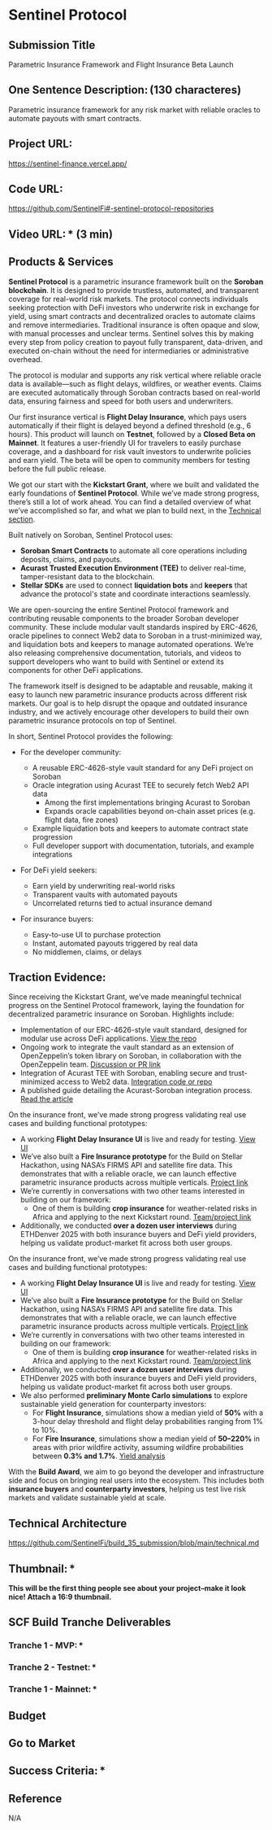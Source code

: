 # Sentinel Protocol

## Submission Title 
Parametric Insurance Framework and Flight Insurance Beta Launch

## One Sentence Description: (130 characteres)
Parametric insurance framework for any risk market with reliable oracles to automate payouts with smart contracts.

## Project URL:
https://sentinel-finance.vercel.app/

## Code URL: 
https://github.com/SentinelFi#-sentinel-protocol-repositories

## Video URL: * (3 min)

## Products & Services

**Sentinel Protocol** is a parametric insurance framework built on the **Soroban blockchain**. It is designed to provide trustless, automated, and transparent coverage for real-world risk markets. The protocol connects individuals seeking protection with DeFi investors who underwrite risk in exchange for yield, using smart contracts and decentralized oracles to automate claims and remove intermediaries. Traditional insurance is often opaque and slow, with manual processes and unclear terms. Sentinel solves this by making every step from policy creation to payout fully transparent, data-driven, and executed on-chain without the need for intermediaries or administrative overhead.

The protocol is modular and supports any risk vertical where reliable oracle data is available—such as flight delays, wildfires, or weather events. Claims are executed automatically through Soroban contracts based on real-world data, ensuring fairness and speed for both users and underwriters.

Our first insurance vertical is **Flight Delay Insurance**, which pays users automatically if their flight is delayed beyond a defined threshold (e.g., 6 hours). This product will launch on **Testnet**, followed by a **Closed Beta on Mainnet**. It features a user-friendly UI for travelers to easily purchase coverage, and a dashboard for risk vault investors to underwrite policies and earn yield. The beta will be open to community members for testing before the full public release.

We got our start with the **Kickstart Grant**, where we built and validated the early foundations of **Sentinel Protocol**. While we’ve made strong progress, there’s still a lot of work ahead. You can find a detailed overview of what we’ve accomplished so far, and what we plan to build next, in the [Technical section](https://github.com/SentinelFi/build_35_submission/blob/main/technical.md).

Built natively on Soroban, Sentinel Protocol uses:
- **Soroban Smart Contracts** to automate all core operations including deposits, claims, and payouts.
- **Acurast Trusted Execution Environment (TEE)** to deliver real-time, tamper-resistant data to the blockchain.
- **Stellar SDKs** are used to connect **liquidation bots** and **keepers** that advance the protocol's state and coordinate interactions seamlessly.

We are open-sourcing the entire Sentinel Protocol framework and contributing reusable components to the broader Soroban developer community. These include modular vault standards inspired by ERC-4626, oracle pipelines to connect Web2 data to Soroban in a trust-minimized way, and liquidation bots and keepers to manage automated operations. We’re also releasing comprehensive documentation, tutorials, and videos to support developers who want to build with Sentinel or extend its components for other DeFi applications.

The framework itself is designed to be adaptable and reusable, making it easy to launch new parametric insurance products across different risk markets. Our goal is to help disrupt the opaque and outdated insurance industry, and we actively encourage other developers to build their own parametric insurance protocols on top of Sentinel.

In short, Sentinel Protocol provides the following: 

- For the developer community:
  - A reusable ERC-4626-style vault standard for any DeFi project on Soroban
  - Oracle integration using Acurast TEE to securely fetch Web2 API data
    - Among the first implementations bringing Acurast to Soroban
    -  Expands oracle capabilities beyond on-chain asset prices (e.g. flight data, fire zones)
  - Example liquidation bots and keepers to automate contract state progression
  - Full developer support with documentation, tutorials, and example integrations

- For DeFi yield seekers:
  - Earn yield by underwriting real-world risks
  - Transparent vaults with automated payouts
  - Uncorrelated returns tied to actual insurance demand

- For insurance buyers:
  - Easy-to-use UI to purchase protection
  - Instant, automated payouts triggered by real data
  - No middlemen, claims, or delays

## Traction Evidence: 

Since receiving the Kickstart Grant, we’ve made meaningful technical progress on the Sentinel Protocol framework, laying the foundation for decentralized parametric insurance on Soroban. Highlights include:

- Implementation of our ERC-4626-style vault standard, designed for modular use across DeFi applications. [View the repo](#)
- Ongoing work to integrate the vault standard as an extension of OpenZeppelin’s token library on Soroban, in collaboration with the OpenZeppelin team. [Discussion or PR link](#)
- Integration of Acurast TEE with Soroban, enabling secure and trust-minimized access to Web2 data. [Integration code or repo](#)
- A published guide detailing the Acurast-Soroban integration process. [Read the article](#)

On the insurance front, we’ve made strong progress validating real use cases and building functional prototypes:

- A working **Flight Delay Insurance UI** is live and ready for testing. [View UI](#)
- We’ve also built a **Fire Insurance prototype** for the Build on Stellar Hackathon, using NASA’s FIRMS API and satellite fire data. This demonstrates that with a reliable oracle, we can launch effective parametric insurance products across multiple verticals. [Project link](#)
- We’re currently in conversations with two other teams interested in building on our framework:
  - One of them is building **crop insurance** for weather-related risks in Africa and applying to the next Kickstart round. [Team/project link](#)
- Additionally, we conducted **over a dozen user interviews** during ETHDenver 2025 with both insurance buyers and DeFi yield providers, helping us validate product-market fit across both user groups.

On the insurance front, we’ve made strong progress validating real use cases and building functional prototypes:

- A working **Flight Delay Insurance UI** is live and ready for testing. [View UI](#)
- We’ve also built a **Fire Insurance prototype** for the Build on Stellar Hackathon, using NASA’s FIRMS API and satellite fire data. This demonstrates that with a reliable oracle, we can launch effective parametric insurance products across multiple verticals. [Project link](#)
- We’re currently in conversations with two other teams interested in building on our framework:
  - One of them is building **crop insurance** for weather-related risks in Africa and applying to the next Kickstart round. [Team/project link](#)
- Additionally, we conducted **over a dozen user interviews** during ETHDenver 2025 with both insurance buyers and DeFi yield providers, helping us validate product-market fit across both user groups.
- We also performed **preliminary Monte Carlo simulations** to explore sustainable yield generation for counterparty investors:
  - For **Flight Insurance**, simulations show a median yield of **50%** with a 3-hour delay threshold and flight delay probabilities ranging from 1% to 10%.
  - For **Fire Insurance**, simulations show a median yield of **50–220%** in areas with prior wildfire activity, assuming wildfire probabilities between **0.3% and 1.7%**. [Yield analysis](#)

With the **Build Award**, we aim to go beyond the developer and infrastructure side and focus on bringing real users into the ecosystem. This includes both **insurance buyers** and **counterparty investors**, helping us test live risk markets and validate sustainable yield at scale.

## Technical Architecture

https://github.com/SentinelFi/build_35_submission/blob/main/technical.md

## Thumbnail: *

**This will be the first thing people see about your project–make it look nice! Attach a 16:9 thumbnail.**

## SCF Build Tranche Deliverables

### Tranche 1 - MVP: *
### Tranche 2 - Testnet: *
### Tranche 1 - Mainnet: *

## Budget

## Go to Market 

## Success Criteria: *

## Reference 

N/A 
